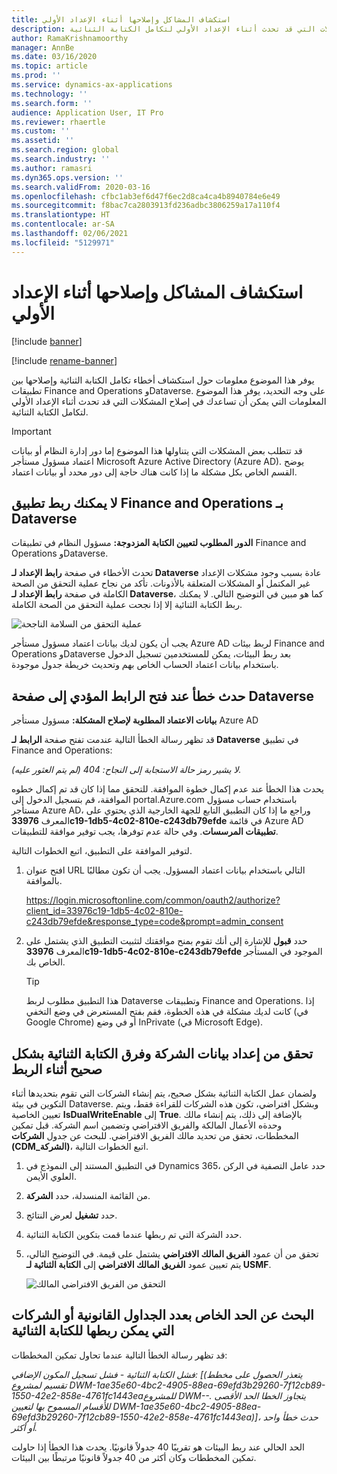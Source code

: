 ```yaml
---
title: استكشاف المشاكل وإصلاحها أثناء الإعداد الأولي
description: يوفر هذا الموضوع المعلومات التي يمكن أن تساعدك في إصلاح المشكلات التي قد تحدث أثناء الإعداد الأولي لتكامل الكتابة الثنائية.
author: RamaKrishnamoorthy
manager: AnnBe
ms.date: 03/16/2020
ms.topic: article
ms.prod: ''
ms.service: dynamics-ax-applications
ms.technology: ''
ms.search.form: ''
audience: Application User, IT Pro
ms.reviewer: rhaertle
ms.custom: ''
ms.assetid: ''
ms.search.region: global
ms.search.industry: ''
ms.author: ramasri
ms.dyn365.ops.version: ''
ms.search.validFrom: 2020-03-16
ms.openlocfilehash: cfbc1ab3ef6d47f6ec2d8ca4ca4b8940784e6e49
ms.sourcegitcommit: f8bac7ca2803913fd236adbc3806259a17a110f4
ms.translationtype: HT
ms.contentlocale: ar-SA
ms.lasthandoff: 02/06/2021
ms.locfileid: "5129971"
---
```

# <a name="troubleshoot-issues-during-initial-setup"></a>استكشاف المشاكل وإصلاحها أثناء الإعداد الأولي

[!include [banner](../../includes/banner.md)]

[!include [rename-banner](~/includes/cc-data-platform-banner.md)]



يوفر هذا الموضوع معلومات حول استكشاف أخطاء تكامل الكتابة الثنائية وإصلاحها بين تطبيقات Finance and Operations وDataverse. على وجه التحديد، يوفر هذا الموضوع المعلومات التي يمكن أن تساعدك في إصلاح المشكلات التي قد تحدث أثناء الإعداد الأولي لتكامل الكتابة الثنائية.

> [!IMPORTANT]
> قد تتطلب بعض المشكلات التي يتناولها هذا الموضوع إما دور إدارة النظام أو بيانات اعتماد مسؤول مستأجر  Microsoft Azure Active Directory (Azure AD). يوضح القسم الخاص بكل مشكلة ما إذا كانت هناك حاجة إلى دور محدد أو بيانات اعتماد.

## <a name="you-cant-link-a-finance-and-operations-app-to-dataverse"></a>لا يمكنك ربط تطبيق Finance and Operations بـ Dataverse

**الدور المطلوب لتعيين الكتابة المزدوجة:** مسؤول النظام في تطبيقات Finance and Operations وDataverse.

تحدث الأخطاء في صفحة **رابط الإعداد لـ Dataverse** عادة بسبب وجود مشكلات الإعداد غير المكتمل أو المشكلات المتعلقة بالأذونات. تأكد من نجاح عملية التحقق من الصحة الكاملة في صفحة **رابط الإعداد لـ Dataverse**، كما هو مبين في التوضيح التالي. لا يمكنك ربط الكتابة الثنائية إلا إذا نجحت عملية التحقق من الصحة الكاملة.

![عملية التحقق من السلامة الناجحة](media/health_check.png)

يجب أن يكون لديك بيانات اعتماد مسؤول مستأجر Azure AD لربط بيئات Finance and Operations وDataverse بعد ربط البيئات، يمكن للمستخدمين تسجيل الدخول باستخدام بيانات اعتماد الحساب الخاص بهم وتحديث خريطة جدول موجودة.

## <a name="error-when-you-open-the-link-to-dataverse-page"></a>حدث خطأ عند فتح الرابط المؤدي إلى صفحة Dataverse

**بيانات الاعتماد المطلوبة لإصلاح المشكلة:** مسؤول مستأجر Azure AD

قد تظهر رسالة الخطأ التالية عندمت تفتح صفحة **الرابط لـ Dataverse** في تطبيق Finance and Operations:

*لا يشير رمز حالة الاستجابة إلى النجاح: 404 (لم يتم العثور عليه).*

يحدث هذا الخطأ عند عدم إكمال خطوة الموافقة. للتحقق مما إذا كان قد تم إكمال خطوه الموافقة، قم بتسجيل الدخول إلى portal.Azure.com باستخدام حساب مسؤول مستأجر Azure AD، وراجع ما إذا كان التطبيق التابع للجهة الخارجية الذي يحتوي على المعرف **33976c19-1db5-4c02-810e-c243db79efde** في قائمة Azure AD **تطبيقات المرسسات**. وفي حالة عدم توفرها، يجب توفير موافقة للتطبيقات.

لتوفير الموافقة على التطبيق، اتبع الخطوات التالية.

1. افتح عنوان URL التالي باستخدام بيانات اعتماد المسؤول. يجب أن تكون مطالبًا بالموافقة.

    <https://login.microsoftonline.com/common/oauth2/authorize?client_id=33976c19-1db5-4c02-810e-c243db79efde&response_type=code&prompt=admin_consent>

2. حدد **قبول** للإشارة إلى أنك تقوم بمنح موافقتك لتثبيت التطبيق الذي يشتمل على المعرف **33976c19-1db5-4c02-810e-c243db79efde** الموجود في المستأجر الخاص بك.

    > [!TIP]
    > هذا التطبيق مطلوب لربط Dataverse وتطبيقات Finance and Operations. إذا كانت لديك مشكلة في هذه الخطوة، فقم بفتح المستعرض في وضع التخفي (في Google Chrome) أو في وضع InPrivate (في Microsoft Edge).

## <a name="verify-that-company-data-and-dual-write-teams-are-set-up-correctly-during-linking"></a>تحقق من إعداد بيانات الشركة وفرق الكتابة الثنائية بشكل صحيح أثناء الربط

ولضمان عمل الكتابة الثنائية بشكل صحيح، يتم إنشاء الشركات التي تقوم بتحديدها أثناء التكوين في بيئة Dataverse. وبشكل افتراضي، تكون هذه الشركات للقراءة فقط، ويتم تعيين الخاصية **IsDualWriteEnable** إلى **True**. بالإضافة إلى ذلك، يتم إنشاء مالك وحدةه الأعمال المالكة والفريق الافتراضي وتضمين اسم الشركة. قبل تمكين المخططات، تحقق من تحديد مالك الفريق الافتراضي. للبحث عن جدول **الشركات (CDM\_الشركة)**، اتبع الخطوات التالية.

1. في التطبيق المستند إلى النموذج في Dynamics 365، حدد عامل التصفية في الركن العلوي الأيمن.
2. من القائمة المنسدلة، حدد **الشركة**.
3. حدد **تشغيل** لعرض النتائج.
4. حدد الشركة التي تم ربطها عندما قمت بتكوين الكتابة الثنائية.
5. تحقق من أن عمود **الفريق المالك الافتراضي** يشتمل على قيمة. في التوضيح التالي، يتم تعيين عمود **الفريق المالك الافتراضي** إلى **الكتابة الثنائية لـ USMF**.

    ![التحقق من الفريق الافتراضي المالك](media/default_owning_team.png)

## <a name="find-the-limit-on-the-number-of-legal-tables-or-companies-that-can-be-linked-for-dual-write"></a>البحث عن الحد الخاص بعدد الجداول القانونية أو الشركات التي يمكن ربطها للكتابة الثنائية

قد تظهر رسالة الخطأ التالية عندما تحاول تمكين المخططات:

*فشل الكتابة الثنائية - فشل تسجيل المكون الإضافي: \[(يتعذر الحصول على مخطط تقسيم لمشروع DWM-1ae35e60-4bc2-4905-88ea-69efd3b29260-7f12cb89-1550-42e2-858e-4761fc1443eaللمشروع DWM--. يتجاوز الخطا الحد الأقصى للأقسام المسموح بها لتعيين DWM-1ae35e60-4bc2-4905-88ea-69efd3b29260-7f12cb89-1550-42e2-858e-4761fc1443ea)\]، حدث خطأ واحد أو أكثر.*

الحد الحالي عند ربط البيئات هو تقريبًا 40 جدولاً قانونيًا. يحدث هذا الخطأ إذا حاولت تمكين المخططات وكان أكثر من 40 جدولاً قانونيًا مرتبطًا بين البيئات.

